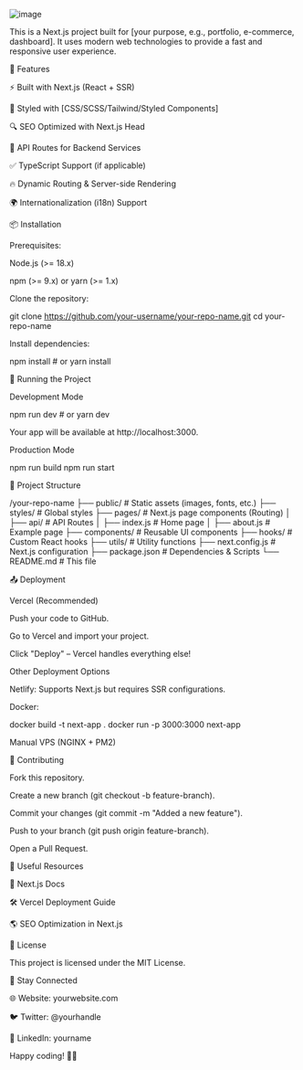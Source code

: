 
![image](https://github.com/user-attachments/assets/07adabc9-751f-491b-b400-996b775a4a71)





This is a Next.js project built for [your purpose, e.g., portfolio, e-commerce, dashboard]. It uses modern web technologies to provide a fast and responsive user experience.

  📌 Features

  ⚡ Built with Next.js (React + SSR)

  🎨 Styled with [CSS/SCSS/Tailwind/Styled Components]

  🔍 SEO Optimized with Next.js Head

  📡 API Routes for Backend Services

  ✅ TypeScript Support (if applicable)


  🔥 Dynamic Routing & Server-side Rendering

  🌍 Internationalization (i18n) Support

  📦 Installation

Prerequisites:

  Node.js (>= 18.x)

  npm (>= 9.x) or yarn (>= 1.x)

Clone the repository:

  git clone https://github.com/your-username/your-repo-name.git
  cd your-repo-name

Install dependencies:

  npm install  # or yarn install

🚀 Running the Project

  Development Mode

  npm run dev  # or yarn dev

Your app will be available at http://localhost:3000.

Production Mode

  npm run build
  npm run start

🔧 Project Structure

/your-repo-name
├── public/          # Static assets (images, fonts, etc.)
├── styles/         # Global styles
├── pages/          # Next.js page components (Routing)
│   ├── api/        # API Routes
│   ├── index.js    # Home page
│   ├── about.js    # Example page
├── components/     # Reusable UI components
├── hooks/         # Custom React hooks
├── utils/         # Utility functions
├── next.config.js  # Next.js configuration
├── package.json    # Dependencies & Scripts
└── README.md       # This file

📤 Deployment

  Vercel (Recommended)

Push your code to GitHub.

Go to Vercel and import your project.

Click "Deploy" – Vercel handles everything else!

Other Deployment Options

Netlify: Supports Next.js but requires SSR configurations.

Docker:

docker build -t next-app .
docker run -p 3000:3000 next-app

Manual VPS (NGINX + PM2)

🤝 Contributing

Fork this repository.

Create a new branch (git checkout -b feature-branch).

Commit your changes (git commit -m "Added a new feature").

Push to your branch (git push origin feature-branch).

Open a Pull Request.

🔗 Useful Resources

📖 Next.js Docs

🛠 Vercel Deployment Guide

🌎 SEO Optimization in Next.js

📜 License

This project is licensed under the MIT License.

🎯 Stay Connected

🌐 Website: yourwebsite.com

🐦 Twitter: @yourhandle

💼 LinkedIn: yourname

Happy coding! 🚀✨

